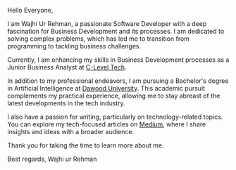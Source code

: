 Hello Everyone,

I am Wajhi Ur Rehman, a passionate Software Developer with a deep fascination for Business Development and its processes. I am dedicated to solving complex problems, which has led me to transition from programming to tackling business challenges.

Currently, I am enhancing my skills in Business Development processes as a Junior Business Analyst at <a href="https://www.cleveltech.com/">C-Level Tech</a>.

In addition to my professional endeavors, I am pursuing a Bachelor's degree in Artificial Intelligence at <a href="https://duet.edu.pk/">Dawood University</a>. This academic pursuit complements my practical experience, allowing me to stay abreast of the latest developments in the tech industry.

I also have a passion for writing, particularly on technology-related topics. You can explore my tech-focused articles on <a href="https://medium.com/@mrwajhiqureshi">Medium</a>, where I share insights and ideas with a broader audience.

Thank you for taking the time to learn more about me.

Best regards,
Wajhi ur Rehman


